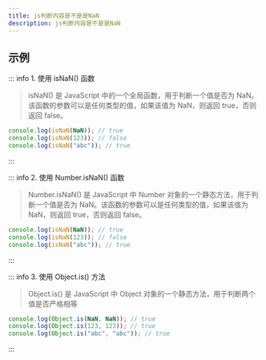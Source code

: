 ```yaml
---
title: js判断内容是不是是NaN
description: js判断内容是不是是NaN
---
```


<c-title title="js判断内容是不是是NaN" />

## 示例
::: info 1. 使用 isNaN() 函数
> isNaN() 是 JavaScript 中的一个全局函数，用于判断一个值是否为 NaN。该函数的参数可以是任何类型的值，如果该值为 NaN，则返回 true，否则返回 false。
```js
console.log(isNaN(NaN)); // true
console.log(isNaN(123)); // false
console.log(isNaN("abc")); // true
```
:::

::: info 2. 使用 Number.isNaN() 函数
> Number.isNaN() 是 JavaScript 中 Number 对象的一个静态方法，用于判断一个值是否为 NaN。该函数的参数可以是任何类型的值，如果该值为 NaN，则返回 true，否则返回 false。
```js
console.log(isNaN(NaN)); // true
console.log(isNaN(123)); // false
console.log(isNaN("abc")); // true
```
:::

::: info 3. 使用 Object.is() 方法
> Object.is() 是 JavaScript 中 Object 对象的一个静态方法，用于判断两个值是否严格相等
```js
console.log(Object.is(NaN, NaN)); // true
console.log(Object.is(123, 123)); // true
console.log(Object.is("abc", "abc")); // true
```
:::